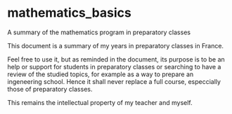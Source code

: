 # mathematics_basics
A summary of the mathematics program in preparatory classes

This document is a summary of my years in preparatory classes in France. 

Feel free to use it, but as reminded in the document, its purpose is to be an help or support for students in preparatory classes or searching to have a review of the studied topics, for example as a way to prepare an ingeneering school. Hence it shall never replace a full course, especcially those of preparatory classes.

This remains the intellectual property of my teacher and myself.
